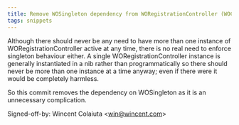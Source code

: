 ```yaml
---
title: Remove WOSingleton dependency from WORegistrationController (WOCommon, 515521f)
tags: snippets
---
```


Although there should never be any need to have more than one instance of WORegistrationController active at any time, there is no real need to enforce singleton behaviour either. A single WORegistrationController instance is generally instantiated in a nib rather than programmatically so there should never be more than one instance at a time anyway; even if there were it would be completely harmless.

So this commit removes the dependency on WOSingleton as it is an unnecessary complication.

Signed-off-by: Wincent Colaiuta &lt;win@wincent.com&gt;
